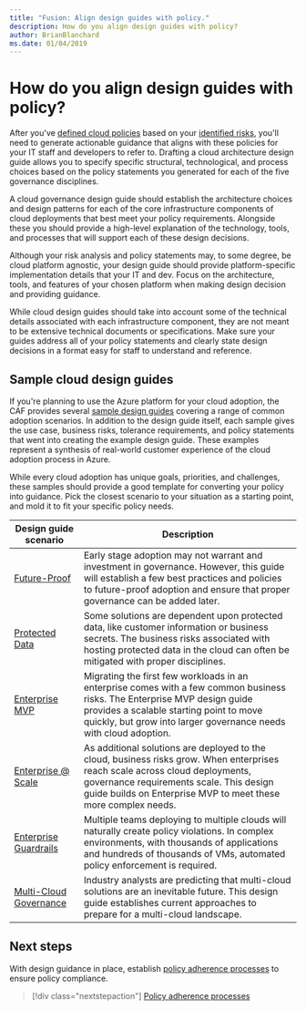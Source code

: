 ```yaml
---
title: "Fusion: Align design guides with policy."
description: How do you align design guides with policy?
author: BrianBlanchard
ms.date: 01/04/2019
---
```

<!---
I've established policies. How to help developers adopt these policies?
Draft an architecture design guide.

[Aspirational statement] If you're using Azure, you can use one of ours as a starting point. The choose one of the following 6 as a starting point and mold it to fit your policies.
--->

<!-- markdownlint-disable MD026 -->

# How do you align design guides with policy?

After you've [defined cloud policies](define-policy.md) based on your [identified risks](understanding-business-risk.md), you'll need to generate actionable guidance that aligns with these policies for your IT staff and developers to refer to. Drafting a cloud architecture design guide allows you to specify specific structural, technological, and process choices based on the policy statements you generated for each of the five governance disciplines.

A cloud governance design guide should establish the architecture choices and design patterns for each of the core infrastructure components of cloud deployments that best meet your policy requirements. Alongside these you should provide a high-level explanation of the technology, tools, and processes that will support each of these design decisions.

Although your risk analysis and policy statements may, to some degree, be cloud platform agnostic, your design guide should provide platform-specific implementation details that your IT and dev. Focus on the architecture, tools, and features of your chosen platform when making design decision and providing guidance.

While cloud design guides should take into account some of the technical details associated with each infrastructure component, they are not meant to be extensive technical documents or specifications. Make sure your guides address all of your policy statements and clearly state design decisions in a format easy for staff to understand and reference.

<!-- markdownlint-enable MD033 -->

## Sample cloud design guides

If you're planning to use the Azure platform for your cloud adoption, the CAF provides several [sample design guides](../journeys/overview.md) covering a range of common adoption scenarios. In addition to the design guide itself, each sample gives the use case, business risks, tolerance requirements, and policy statements that went into creating the example design guide. These examples represent a synthesis of real-world customer experience of the cloud adoption process in Azure.

While every cloud adoption has unique goals, priorities, and challenges, these samples should provide a good template for converting your policy into guidance. Pick the closest scenario to your situation as a starting point, and mold it to fit your specific policy needs.

| Design guide scenario                                                       | Description                                                                   |
|-----------------------------------------------------------------------------|-------------------------------------------------------------------------------|
| [Future-Proof](../journeys/future-proof/design-guide.md) | Early stage adoption may not warrant and investment in governance. However, this guide will establish a few best practices and policies to future-proof adoption and ensure that proper governance can be added later. |
| [Protected Data](../journeys/production-workload/design-guide.md) | Some solutions are dependent upon protected data, like customer information or business secrets. The business risks associated with hosting protected data in the cloud can often be mitigated with proper disciplines. |
| [Enterprise MVP](../journeys/enterprise-mvp/design-guide.md) | Migrating the first few workloads in an enterprise comes with a few common business risks. The Enterprise MVP design guide provides a scalable starting point to move quickly, but grow into larger governance needs with cloud adoption. |
| [Enterprise @ Scale](../journeys/enterprise-scale/design-guide.md) | As additional solutions are deployed to the cloud, business risks grow. When enterprises reach scale across cloud deployments, governance requirements scale. This design guide builds on Enterprise MVP to meet these more complex needs. |
| [Enterprise Guardrails](../journeys/enterprise-guardrails/design-guide.md) | Multiple teams deploying to multiple clouds will naturally create policy violations. In complex environments, with thousands of applications and hundreds of thousands of VMs, automated policy enforcement is required. |
| [Multi-Cloud Governance](../journeys/multi-cloud/design-guide.md) | Industry analysts are predicting that multi-cloud solutions are an inevitable future. This design guide establishes current approaches to prepare for a multi-cloud landscape. |

## Next steps

With design guidance in place, establish [policy adherence processes](processes.md) to ensure policy compliance.

> [!div class="nextstepaction"]
> [Policy adherence processes](processes.md)